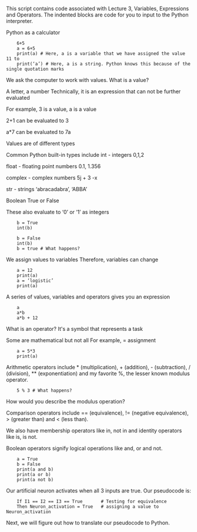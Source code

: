 This script contains code associated with Lecture 3, Variables, Expressions and Operators. The indented blocks are code for you to input to the Python interpreter.

Python as a calculator

        6+5
        a = 6+5
        print(a) # Here, a is a variable that we have assigned the value 11 to
        print(‘a’) # Here, a is a string. Python knows this because of the single quotation marks

We ask the computer to work with values. What is a value?

A letter, a number
Technically, it is an expression that can not be further evaluated

For example, 3 is a value, a is a value

2+1 can be evaluated to 3

a*7 can be evaluated to 7a

Values are of different types

Common Python built-in types include
int - integers
0,1,2

float - floating point numbers
0.1, 1.356

complex - complex numbers
5j + 3 -x

str - strings
‘abracadabra’, ‘ABBA’

Boolean
True or False

These also evaluate to ‘0’ or ‘1’ as integers

        b = True
        int(b)

        b = False 
        int(b)
        b = true # What happens?
        
We assign values to variables
Therefore, variables can change

        a = 12
        print(a)
        a = ‘logistic’
        print(a)
 
A series of values, variables and operators gives you an expression

        a
        a*b
        a*b + 12
 
What is an operator? It's a symbol that represents a task 

Some are mathematical but not all
For example, = assignment

        a = 5*3
        print(a)
 
Arithmetic operators include * (multiplication), + (addition), - (subtraction), / (division), ** (exponentiation) and my favorite %, the lesser known modulus operator.
 
        5 % 3 # What happens?
       
How would you describe the modulus operation?
      
Comparison operators include == (equivalence), != (negative equivalence), > (greater than) and < (less than).

We also have membership operators like in, not in and identity operators like is, is not.

Boolean operators signify logical operations like and, or and not.

        a = True
        b = False
        print(a and b)
        print(a or b)
        print(a not b)

Our artificial neuron activates when all 3 inputs are true. Our pseudocode is:

        If I1 == I2 == I3 == True       # Testing for equivalence
        Then Neuron_activation = True   # assigning a value to Neuron_activation
  
Next, we will figure out how to translate our pseudocode to Python.
 
 
